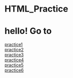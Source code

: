 # HTML_Practice

<!DOCTYPE html>

<body>
    <h1>hello! Go to</h1>
    <a href="https://racoon402.github.io/HTML_Practice/practice1.html">practice1</a><br/>
    <a href="https://racoon402.github.io/HTML_Practice/practice2.html">practice2</a><br/>
    <a href="https://racoon402.github.io/HTML_Practice/practice3(google).html">practice3</a><br/>
    <a href="https://racoon402.github.io/HTML_Practice/practice4.html">practice4</a><br/>
    <a href="https://racoon402.github.io/HTML_Practice/practice5(spotify).html">practice5</a><br/>
    <a href="https://racoon402.github.io/HTML_Practice/practice6(Louisvitton).html">practice6</a><br/>
</body>
</html>
